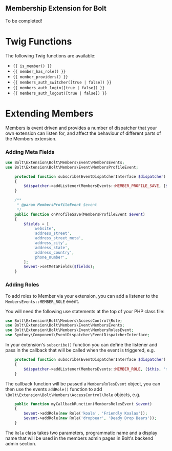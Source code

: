 Membership Extension for Bolt
-----------------------------

To be completed!

Twig Functions
==============

The following Twig functions are available:
  * `{{ is_member() }}` 
  * `{{ member_has_role() }}`
  * `{{ member_providers() }}`
  * `{{ members_auth_switcher([true | false]) }}`
  * `{{ members_auth_login([true | false]) }}`
  * `{{ members_auth_logout([true | false]) }}`


Extending Members
=================

Members is event driven and provides a number of dispatcher that your own extension can listen for, and affect the 
behaviour of different parts of the Members extension. 

### Adding Meta Fields

```php
use Bolt\Extension\Bolt\Members\Event\MembersEvents;
use Bolt\Extension\Bolt\Members\Event\MembersProfileEvent;
```

```php
    protected function subscribe(EventDispatcherInterface $dispatcher)
    {
        $dispatcher->addListener(MembersEvents::MEMBER_PROFILE_SAVE, [$this, 'onProfileSave']);
    }

    /**
     * @param MembersProfileEvent $event
     */
    public function onProfileSave(MembersProfileEvent $event)
    {
        $fields = [
            'website',
            'address_street',
            'address_street_meta',
            'address_city',
            'address_state',
            'address_country',
            'phone_number',
        ];
        $event->setMetaFields($fields);
    }
```

### Adding Roles 

To add roles to Member via your extension, you can add a listener to the `MembersEvents::MEMBER_ROLE` event.
 
You will need the following use statements at the top of your PHP class file:

```php
use Bolt\Extension\Bolt\Members\AccessControl\Role;
use Bolt\Extension\Bolt\Members\Event\MembersEvents;
use Bolt\Extension\Bolt\Members\Event\MembersRolesEvent;
use Symfony\Component\EventDispatcher\EventDispatcherInterface;
```

In your extension's `subscribe()` function you can define the listener and pass in the callback that will be called when
the event is triggered, e.g.

```php
    protected function subscribe(EventDispatcherInterface $dispatcher)
    {
        $dispatcher->addListener(MembersEvents::MEMBER_ROLE, [$this, 'myCallbackRunction']);
    }
```

The callback function will be passed a `MembersRolesEvent` object, you can then use the events `addRole()` function to
add `\Bolt\Extension\Bolt\Members\AccessControl\Role` objects, e.g.

```php
    public function myCallbackRunction(MembersRolesEvent $event)
    {
        $event->addRole(new Role('koala', 'Friendly Koalas'));
        $event->addRole(new Role('dropbear', 'Deady Drop Bears'));
    }
```

The `Role` class takes two parameters, programmatic name and a display name that will be used in the members admin pages
in Bolt's backend admin section.


